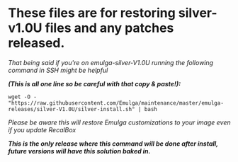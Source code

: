 # These files are for restoring silver-v1.0U files and any patches released.

*That being said if you're on emulga-silver-V1.0U running the following command in SSH might be helpful*

_**(This is all one line so be careful with that copy & paste!):**_

`wget -O - "https://raw.githubusercontent.com/Emulga/maintenance/master/emulga-releases/silver-V1.0U/silver-install.sh" | bash`

_Please be aware this will restore Emulga customizations to your image even if you update RecalBox_

_**This is the only release where this command will be done after install, future versions will have this solution baked in.**_